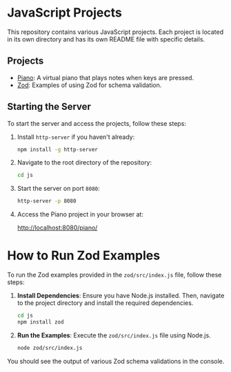 # JavaScript Projects

This repository contains various JavaScript projects. Each project is located in its own directory and has its own README file with specific details.

## Projects

- [Piano](./piano/README.md): A virtual piano that plays notes when keys are pressed.
- [Zod](./zod/README.md): Examples of using Zod for schema validation.

## Starting the Server

To start the server and access the projects, follow these steps:

1. Install `http-server` if you haven't already:

    ```sh
    npm install -g http-server
    ```

2. Navigate to the root directory of the repository:

    ```sh
    cd js
    ```

3. Start the server on port `8080`:

    ```sh
    http-server -p 8080
    ```

4. Access the Piano project in your browser at:

    [http://localhost:8080/piano/](http://localhost:8080/piano/)

# How to Run Zod Examples

To run the Zod examples provided in the `zod/src/index.js` file, follow these steps:

1. **Install Dependencies**:
   Ensure you have Node.js installed. Then, navigate to the project directory and install the required dependencies.
   ```bash
   cd js
   npm install zod
   ```

2. **Run the Examples**:
   Execute the `zod/src/index.js` file using Node.js.
   ```bash
   node zod/src/index.js
   ```

You should see the output of various Zod schema validations in the console.